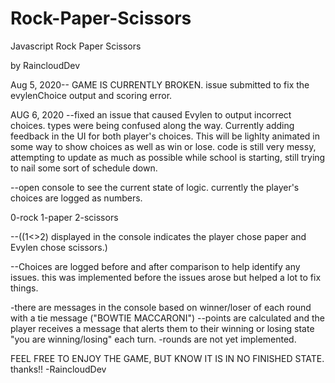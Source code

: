 # Rock-Paper-Scissors
Javascript Rock Paper Scissors

by RaincloudDev 



Aug 5, 2020-- GAME IS CURRENTLY BROKEN. issue submitted to fix the evylenChoice output and scoring error.

AUG 6, 2020 --fixed an issue that caused Evylen to output incorrect choices. types were being confused along the way. Currently adding feedback in the UI for both player's choices. This will be lighlty animated in some way to show choices as well as win or lose. code is still very messy, attempting to update as much as possible while school is starting, still trying to nail some sort of schedule down. 

--open console to see the current state of logic. currently the player's choices are logged as numbers. 

0-rock
1-paper
2-scissors

--((1<>2) displayed in the console indicates the player chose paper and Evylen chose scissors.)

--Choices are logged before and after comparison to help identify any issues. this was implemented before the issues arose but helped a lot to fix things.

-there are messages in the console based on winner/loser of each round with a tie message ("BOWTIE MACCARONI")
--points are calculated and the player receives a message that alerts them to their winning or losing state "you are winning/losing" each turn.
-rounds are not yet implemented. 

FEEL FREE TO ENJOY THE GAME, BUT KNOW IT IS IN NO FINISHED STATE. 
thanks!! -RaincloudDev
